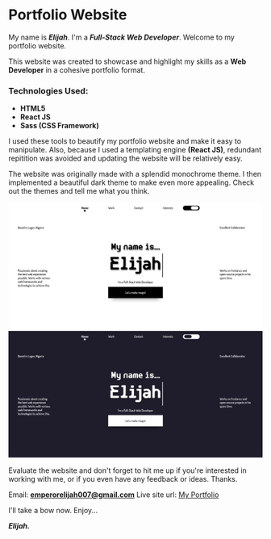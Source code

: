 # Portfolio Website

My name is **_Elijah_**. I'm a **_Full-Stack Web Developer_**. Welcome to my portfolio website.

This website was created to showcase and highlight my skills as a **Web Developer** in a cohesive portfolio format.

### Technologies Used:

- **HTML5**
- **React JS**
- **Sass (CSS Framework)**

I used these tools to beautify my portfolio website and make it easy to manipulate. Also, because I used a templating engine **(React JS)**, redundant repitition was avoided and updating the website will be relatively easy.

The website was originally made with a splendid monochrome theme. I then implemented a beautiful dark theme to make even more appealing. Check out the themes and tell me what you think.

![Light Mode](src/images/portfolio-light.png?raw=true "Light Mode")
![Dark Mode](src/images/portfolio-preview.png?raw=true "Dark Mode")

Evaluate the website and don't forget to hit me up if you're interested in working with me, or if you even have any feedback or ideas. Thanks.

Email: **emperorelijah007@gmail.com**
Live site url: [My Portfolio](https://elijahthis-portfolio.netlify.app/)

I'll take a bow now. Enjoy...

**_Elijah._**
